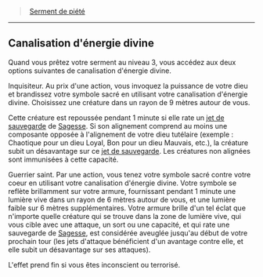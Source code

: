 ﻿---
!GenericItem
Id: paladin_piety_hd.md#canalisation-dénergie-divine
ParentLink: paladin_piety_hd.md#serment-de-piété
Name: Canalisation d'énergie divine
ParentName: Serment de piété
NameLevel: 2
Attributes:
  Name: Canalisation d'énergie divine
  Markdown: >+
    ## <!--Name-->Canalisation d'énergie divine<!--/Name-->


    Quand vous prêtez votre serment au niveau 3, vous accédez aux deux options suivantes de canalisation d'énergie divine.


    Inquisiteur. Au prix d'une action, vous invoquez la puissance de votre dieu et brandissez votre symbole sacré en utilisant votre canalisation d'énergie divine. Choisissez une créature dans un rayon de 9 mètres autour de vous.


    Cette créature est repoussée pendant 1 minute si elle rate un [jet de sauvegarde](hd_abilities_jets_de_sauvegarde.md) de [Sagesse](hd_abilities_wisdom.md). Si son alignement comprend au moins une composante opposée à l'alignement de votre dieu tutélaire (exemple : Chaotique pour un dieu Loyal, Bon pour un dieu Mauvais, etc.), la créature subit un désavantage sur ce [jet de sauvegarde](hd_abilities_jets_de_sauvegarde.md). Les créatures non alignées sont immunisées à cette capacité.


    Guerrier saint. Par une action, vous tenez votre symbole sacré contre votre coeur en utilisant votre canalisation d'énergie divine. Votre symbole se reflète brillamment sur votre armure, fournissant pendant 1 minute une lumière vive dans un rayon de 6 mètres autour de vous, et une lumière faible sur 6 mètres supplémentaires. Votre armure brille d'un tel éclat que n'importe quelle créature qui se trouve dans la zone de lumière vive, qui vous cible avec une attaque, un sort ou une capacité, et qui rate une sauvegarde de [Sagesse](hd_abilities_wisdom.md), est considérée aveuglée jusqu'au début de votre prochain tour (les jets d'attaque bénéficient d'un avantage contre elle, et elle subit un désavantage sur ses attaques).


    L'effet prend fin si vous êtes inconscient ou terrorisé.

AttributesDictionary: >+
  Name: Canalisation d'énergie divine

  Markdown: >+

    ## <!--Name-->Canalisation d'énergie divine<!--/Name-->





    Quand vous prêtez votre serment au niveau 3, vous accédez aux deux options suivantes de canalisation d'énergie divine.





    Inquisiteur. Au prix d'une action, vous invoquez la puissance de votre dieu et brandissez votre symbole sacré en utilisant votre canalisation d'énergie divine. Choisissez une créature dans un rayon de 9 mètres autour de vous.





    Cette créature est repoussée pendant 1 minute si elle rate un [jet de sauvegarde](hd_abilities_jets_de_sauvegarde.md) de [Sagesse](hd_abilities_wisdom.md). Si son alignement comprend au moins une composante opposée à l'alignement de votre dieu tutélaire (exemple : Chaotique pour un dieu Loyal, Bon pour un dieu Mauvais, etc.), la créature subit un désavantage sur ce [jet de sauvegarde](hd_abilities_jets_de_sauvegarde.md). Les créatures non alignées sont immunisées à cette capacité.





    Guerrier saint. Par une action, vous tenez votre symbole sacré contre votre coeur en utilisant votre canalisation d'énergie divine. Votre symbole se reflète brillamment sur votre armure, fournissant pendant 1 minute une lumière vive dans un rayon de 6 mètres autour de vous, et une lumière faible sur 6 mètres supplémentaires. Votre armure brille d'un tel éclat que n'importe quelle créature qui se trouve dans la zone de lumière vive, qui vous cible avec une attaque, un sort ou une capacité, et qui rate une sauvegarde de [Sagesse](hd_abilities_wisdom.md), est considérée aveuglée jusqu'au début de votre prochain tour (les jets d'attaque bénéficient d'un avantage contre elle, et elle subit un désavantage sur ses attaques).





    L'effet prend fin si vous êtes inconscient ou terrorisé.



---
> [Serment de piété](hd_paladin_piety.md)

---

## Canalisation d'énergie divine

Quand vous prêtez votre serment au niveau 3, vous accédez aux deux options suivantes de canalisation d'énergie divine.

Inquisiteur. Au prix d'une action, vous invoquez la puissance de votre dieu et brandissez votre symbole sacré en utilisant votre canalisation d'énergie divine. Choisissez une créature dans un rayon de 9 mètres autour de vous.

Cette créature est repoussée pendant 1 minute si elle rate un [jet de sauvegarde](hd_abilities_jets_de_sauvegarde.md) de [Sagesse](hd_abilities_wisdom.md). Si son alignement comprend au moins une composante opposée à l'alignement de votre dieu tutélaire (exemple : Chaotique pour un dieu Loyal, Bon pour un dieu Mauvais, etc.), la créature subit un désavantage sur ce [jet de sauvegarde](hd_abilities_jets_de_sauvegarde.md). Les créatures non alignées sont immunisées à cette capacité.

Guerrier saint. Par une action, vous tenez votre symbole sacré contre votre coeur en utilisant votre canalisation d'énergie divine. Votre symbole se reflète brillamment sur votre armure, fournissant pendant 1 minute une lumière vive dans un rayon de 6 mètres autour de vous, et une lumière faible sur 6 mètres supplémentaires. Votre armure brille d'un tel éclat que n'importe quelle créature qui se trouve dans la zone de lumière vive, qui vous cible avec une attaque, un sort ou une capacité, et qui rate une sauvegarde de [Sagesse](hd_abilities_wisdom.md), est considérée aveuglée jusqu'au début de votre prochain tour (les jets d'attaque bénéficient d'un avantage contre elle, et elle subit un désavantage sur ses attaques).

L'effet prend fin si vous êtes inconscient ou terrorisé.

